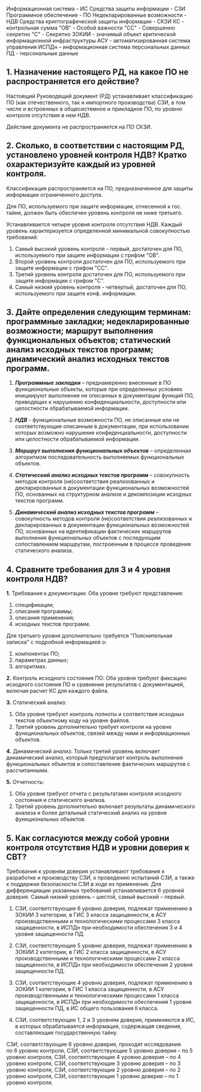 Информационная система - ИС
Средства защиты информации - СЗИ
Программное обеспечение - ПО
Недекларированные возможности - НДВ
Средства криптографической защиты информации - СКЗИ
КС - контрольная сумма
"ОВ" - Особой важности
"СС" - Совершенно секретно
"С" - Секретно
ЗОКИИ - значимый объект критической информационной инфраструктуры
АСУ - автоматизированная система управления
ИСПДн – информационная система персональных данных
ПД - персональные данные
## 1. Назначение настоящего РД, на какое ПО не распространяется его действие?

Настоящий Руководящий документ (РД) устанавливает классификацию ПО (как отечественного, так и импортного производства) СЗИ, в том числе и встроенных в общесистемное и прикладное ПО, по уровню контроля отсутствия в нем НДВ.

Действие документа не распространяется на ПО СКЗИ.
## 2. Сколько, в соответствии с настоящим РД, установлено уровней контроля НДВ? Кратко охарактеризуйте каждый из уровней контроля.

Классификация распространяется на ПО, предназначенное для защиты информации ограниченного доступа.

Для ПО, используемого при защите информации, отнесенной к гос. тайне, должен быть обеспечен уровень контроля не ниже третьего.

Устанавливается четыре уровня контроля отсутствия НДВ. Каждый уровень характеризуется определенной минимальной совокупностью требований:
1. Самый высокий уровень контроля - первый, достаточен для ПО, используемого при защите информации с грифом "ОВ".
2. Второй уровень контроля достаточен для ПО, используемого при защите информации с грифом "CC".
3. Третий уровень контроля достаточен для ПО, используемого при защите информации с грифом "C".
4. Самый низкий уровень контроля - четвертый, достаточен для ПО, используемого при защите конф. информации.

## 3. Дайте определения следующим терминам: программные закладки; недекларированные возможности; маршрут выполнения функциональных объектов; статический анализ исходных текстов программ; динамический анализ исходных текстов программ.

1. **_Программные закладки_** – преднамеренно внесенные в ПО функциональные объекты, которые при определенных условиях инициируют выполнение не описанных в документации функций ПО, приводящих к нарушению конфиденциальности, доступности или целостности обрабатываемой информации.

2. **_НДВ_** - функциональные возможности ПО, не описанные или не соответствующие описанным в документации, при использовании которых возможно нарушение конфиденциальности, доступности или целостности обрабатываемой информации.

3. **_Маршрут выполнения функциональных объектов_** – определенная алгоритмом последовательность выполняемых функциональных объектов.

4. **_Статический анализ исходных текстов программ_** – совокупность методов контроля (не)соответствия реализованных и декларированных в документации функциональных возможностей ПО, основанных на структурном анализе и декомпозиции исходных текстов программ.

5. **_Динамический анализ исходных текстов программ_** – совокупность методов контроля (не)соответствия реализованных и декларированных в документации функциональных возможностей ПО, основанных на идентификации фактических маршрутов выполнения функциональных объектов с последующим сопоставлением маршрутам, построенным в процессе проведения статического анализа.

## 4. Сравните требования для 3 и 4 уровня контроля НДВ?

**1.** Требования к документации:
Оба уровня требуют представления:
1) спецификации;
2) описания программы;
3) описания применения;
4) исходных текстов программ.

Для третьего уровня дополнительно требуется "Пояснительная записка" с подробной информацией о:
1) компонентах ПО;
2) параметрах данных;
3) алгоритмах.

**2.** Контроль исходного состояния ПО: 
Оба уровня требуют фиксацию исходного состояния ПО и сравнение результатов с документацией, включая расчет КС для каждого файла.

**3.** Статический анализ:
1. Оба уровня требуют контроль полноты и соответствия исходных текстов объектному коду на уровне файлов.
2. Третий уровень дополнительно требует контроля на уровне функциональных объектов, связей между ними и информационных объектов.

**4.** Динамический анализ:
Только третий уровень включает динамический анализ, который предполагает контроль выполнения функциональных объектов и сопоставление фактических маршрутов с рассчитанными.

**5.** Отчетность:
1. Оба уровня требуют отчета с результатами контроля исходного состояния и статического анализа.
2. Третий уровень дополнительно включает результаты динамического анализа и более детальный статический анализ на уровне функциональных объектов.
## 5. Как согласуются между собой уровни контроля отсутствия НДВ и уровни доверия к СВТ?
Требования к уровням доверия устанавливают требования к разработке и производству СЗИ, к проведению испытаний СЗИ, а также к поддержке безопасности СЗИ в ходе их применения. Для дифференциации указанных требований устанавливается 6 уровней доверия. Самый низкий уровень – шестой, самый высокий – первый.

1. СЗИ, соответствующие 6 уровню доверия, подлежат применению в ЗОКИИ 3 категории, в ГИС 3 класса защищенности, в АСУ производственными и технологическими процессами 3 класса защищенности, в ИСПДн при необходимости обеспечения 3 и 4 уровня защищенности ПД.

2. СЗИ, соответствующие 5 уровню доверия, подлежат применению в ЗОКИИ 2 категории, в ГИС 2 класса защищенности, в АСУ производственными и технологическими процессами 2 класса защищенности, в ИСПДн при необходимости обеспечения 2 уровня защищенности ПД.

3. СЗИ, соответствующие 4 уровню доверия, подлежат применению в ЗОКИИ 1 категории, в ГИС 1 класса защищенности, в АСУ производственными и технологическими процессами 1 класса защищенности, в ИСПДн при необходимости обеспечения 1 уровня защищенности ПД, в ИС общего пользования II класса.

4. СЗИ, соответствующие 1, 2 и 3 уровням доверия, применяются в ИС, в которых обрабатывается информация, содержащая сведения, составляющие государственную тайну.



СЗИ, соответствующие 6 уровню доверия, проходят исследования по 6 уровню контроля, СЗИ, соответствующие 5 уровню доверия – по 5 уровню контроля, СЗИ, соответствующие 4 уровню доверия – по 4 уровню контроля, СЗИ, соответствующие 3 уровню доверия – по 3 уровню контроля, СЗИ, соответствующие 2 уровню доверия – по 2 уровню контроля, СЗИ, соответствующие 1 уровню доверия – по 1 уровню контроля.
